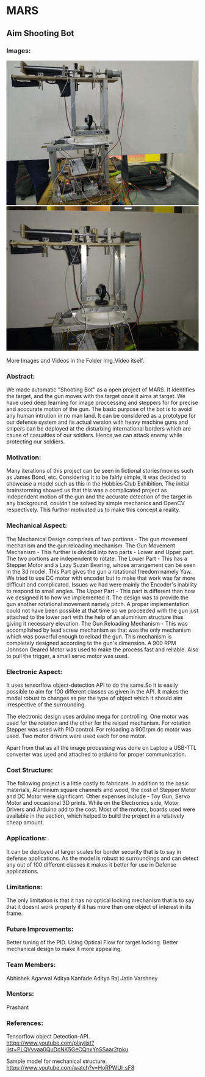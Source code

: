 # MARS
## Aim Shooting Bot


### Images:
![](Img_Video/images/img_1.jpeg)
![](Img_Video/images/img_2.jpeg)
  
  
More Images and Videos in the Folder Img_Video itself.

### Abstract:
We made automatic "Shooting Bot" as a open project of MARS. It identifies the target, and the gun moves with the target once it aims at target. We have used deep learning for image proccessing and steppers for for precise and acccurate motion of the gun. The basic purpose of the bot is to avoid any human intrution in no man land. It can be considered as a prototype for our defence system and its actual version with heavy machine guns and snipers can be deployed at the disturbing international borders which are cause of casualties of our soldiers. Hence,we can attack enemy while protecting our soldiers. 

### Motivation:
Many iterations of this project can be seen in fictional stories/movies such as James Bond, etc. Considering it to be fairly simple, it was decided to showcase a model such as this in the Hobbies Club Exhibition. The initial brainstorming  showed us that this was a complicated project as independent motion of the gun and the accurate detection of the target in any background, couldn't be solved by simple mechanics and OpenCV respectively. This further motivated us to make this concept a reality.

### Mechanical Aspect:
The Mechanical Design comprises of two portions - The gun movement mechanism and the gun reloading mechanism.
The Gun Movement Mechanism - This further is divided into two parts - Lower and Upper part. The two portions are independent to rotate.
The Lower Part - This has a Stepper Motor and a Lazy Suzan Bearing, whose arrangement can be seen in the 3d model. This Part gives the gun a rotational freedom namely Yaw. We tried to use DC motor with encoder but to make that work was far more difficult and complicated. Issues we had were mainly the Encoder's inability to respond to small angles.
The Upper Part - This part is different than how we designed it to how we implemented it. The design was to provide the gun another rotational movement namely pitch. A proper implementation could not have been possible at that time so we proceeded with the gun just attached to the lower part with the help of an aluminium structure thus giving it necessary elevation.
The Gun Reloading Mechanism - This was accomplished by lead screw mechanism as that was the only mechanism which was powerful enough to reload the gun. This mechanism is completely designed according to the gun's dimension. A 900 RPM Johnson Geared Motor was used to make the process fast and reliable. Also to pull the trigger, a small servo motor was used.

### Electronic Aspect:
It uses tensorflow object-detection API to do the same.So it is easily possible to aim for 100 different classes as given in the API. It makes the model robust to changes as per the type of object which it should aim irrespective of the surrounding.

The electronic design uses arduino mega for controlling. One motor was used for the rotation and the other for the reload mechanism. For rotation Stepper was used with PID control. For reloading a 900rpm dc motor was used. Two motor drivers were used each for one motor.

Apart from that as all the image processing was done on Laptop a USB-TTL converter was used and attached to arduino for proper communication.

### Cost Structure:
The following project is a little costly to fabricate. In addition to the basic materials, Aluminium square channels and wood, the cost of Stepper Motor and DC Motor were significant. Other expenses include - Toy Gun, Servo Motor and occasional 3D prints. While on the Electronics side, Motor Drivers and Arduino add to the cost. Most of the motors, boards used were available in the section, which helped to build the project in a relatively cheap amount.

### Applications:
It can be deployed at larger scales for border security that is to say in defense applications. As the model is robust to surroundings and can detect any out of 100 different classes it makes it better for use in Defense applications.

### Limitations:
The only limitation is that it has no optical locking mechanism that is to say that it doesnt work properly if it has more than one object of interest in its frame. 

### Future Improvements:
Better tuning of the PID.
Using Optical Flow for target locking.
Better mechanical design to make it more appealing.

### Team Members:
Abhishek Agarwal
Aditya Kanfade
Aditya Raj
Jatin Varshney

### Mentors:
Prashant

### References:
Tensorflow object Detection-API.  
https://www.youtube.com/playlist?list=PLQVvvaa0QuDcNK5GeCQnxYnSSaar2tpku

Sample model for mechanical structure.  
https://www.youtube.com/watch?v=HoRPWUl_sF8


